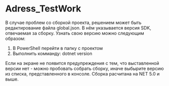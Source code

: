 # Adress_TestWork
В случае проблем со сборкой проекта, решением может  быть редактирование файла global.json. В нём указывается версия SDK, отвечаемая за сборку. 
Узнать свою версию можно следующим образом:
1) В PowerShell перейти в папку с проектом
2) Выполнить комманду: dotnet version 

Если на экране не появится предупреждения с тем, что выставленной версии нет - можно пробовать собрать сборку, иначе выбырите версию из списка, представленного в консоле.
Сборка расчитана на NET 5.0 и выше.
